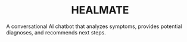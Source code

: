<h1 align="center"> HEALMATE <br>
 </h1>
A conversational AI chatbot that analyzes symptoms, provides potential diagnoses, and recommends next steps.

